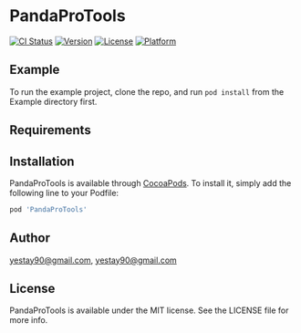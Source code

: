 # PandaProTools

[![CI Status](https://img.shields.io/travis/yestay90@gmail.com/PandaProTools.svg?style=flat)](https://travis-ci.org/yestay90@gmail.com/PandaProTools)
[![Version](https://img.shields.io/cocoapods/v/PandaProTools.svg?style=flat)](https://cocoapods.org/pods/PandaProTools)
[![License](https://img.shields.io/cocoapods/l/PandaProTools.svg?style=flat)](https://cocoapods.org/pods/PandaProTools)
[![Platform](https://img.shields.io/cocoapods/p/PandaProTools.svg?style=flat)](https://cocoapods.org/pods/PandaProTools)

## Example

To run the example project, clone the repo, and run `pod install` from the Example directory first.

## Requirements

## Installation

PandaProTools is available through [CocoaPods](https://cocoapods.org). To install
it, simply add the following line to your Podfile:

```ruby
pod 'PandaProTools'
```

## Author

yestay90@gmail.com, yestay90@gmail.com

## License

PandaProTools is available under the MIT license. See the LICENSE file for more info.
